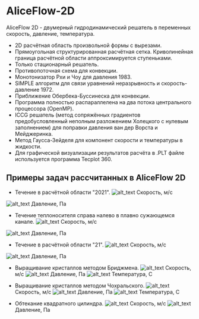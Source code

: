 # AliceFlow-2D

AliceFlow 2D - двумерный гидродинамический решатель в переменных скорость, давление, температура.
* 2D расчётная область произвольной формы с вырезами.
* Прямоугольная структурированная расчётная сетка. Криволинейная граница расчётной области аппроксимируется ступеньками.
* Только стационарный решатель.
* Противопоточная схема для конвекции. 
* Монотонизатор Рхи и Чоу для давления 1983.
* SIMPLE алгоритм для связи уравнений неразрывность и скорость-давление 1972.
* Приближение Обербека-Буссинеска для конвекции.
* Программа полностью распараллелена на два потока центрального процессора (OpenMP).
* ICCG решатель (метод сопряжённых градиентов предобусловленный неполным разложением Холецкого с нулевым заполнением) для поправки давления ван дер Ворста и Мейджеринка.
* Метод Гаусса-Зейделя для компонент скорости и температуры в жидкости.
* Для графической визуализации результатов расчёта в .PLT файле используется программа Tecplot 360. 


## Примеры задач рассчитанных в AliceFlow 2D
* Течение в расчётной области "2021".
![alt_text](https://github.com/kirill7785/AliceFlow-2D/blob/main/pic/Скорость%202021.jpg)
Cкорость, м/с

![alt_text](https://github.com/kirill7785/AliceFlow-2D/blob/main/pic/Давление%202021.jpg)
Давление, Па

* Течение теплоносителя справа налево в плавно сужающемся канале.
![alt_text](https://raw.githubusercontent.com/kirill7785/AliceFlow-2D/main/pic/Скорость%20в%20сужающемся%20канале.bmp)
Cкорость, м/с

![alt_text](https://raw.githubusercontent.com/kirill7785/AliceFlow-2D/main/pic/Давление%20в%20сужающемся%20канале.bmp)
Давление, Па

* Течение в расчётной области "21".
![alt_text](https://raw.githubusercontent.com/kirill7785/AliceFlow-2D/main/pic/змеевик%20скорость.bmp)
Cкорость, м/с

![alt_text](https://raw.githubusercontent.com/kirill7785/AliceFlow-2D/main/pic/змеевик%20Давление.bmp)
Давление, Па

* Выращивание кристаллов методом Бриджмена.
![alt_text](https://raw.githubusercontent.com/kirill7785/AliceFlow-2D/main/pic/Скорость%20Бриджмен%202.bmp)
Cкорость, м/с
![alt_text](https://raw.githubusercontent.com/kirill7785/AliceFlow-2D/main/pic/Давление%20Бриджмен%202.bmp)
Давление, Па
![alt_text](https://raw.githubusercontent.com/kirill7785/AliceFlow-2D/main/pic/Температура%20Бриджмен%202.bmp)
Температура, С

* Выращивание кристаллов методом Чохральского.
![alt_text](https://raw.githubusercontent.com/kirill7785/AliceFlow-2D/main/pic/Скорость%20Чохральский.bmp)
Cкорость, м/с
![alt_text](https://raw.githubusercontent.com/kirill7785/AliceFlow-2D/main/pic/Давление%20Чохральский.bmp)
Давление, Па
![alt_text](https://raw.githubusercontent.com/kirill7785/AliceFlow-2D/main/pic/Температура%20%20Чохральский.bmp)
Температура, С

* Обтекание квадратного цилиндра.
![alt_text](https://raw.githubusercontent.com/kirill7785/AliceFlow-2D/main/pic/Квадратный%20цилиндр%20RCh%200_0005.bmp)
Cкорость, м/с
![alt_text](https://raw.githubusercontent.com/kirill7785/AliceFlow-2D/main/pic/Давление%20обтекание%20квадрата.bmp)
Давление, Па
